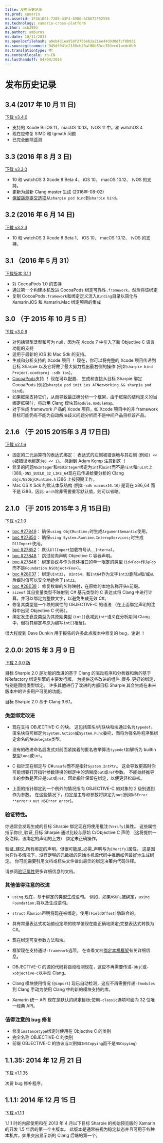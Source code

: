 ```yaml
---
title: 发布历史记录
ms.prod: xamarin
ms.assetid: 1F4A1BE1-7205-43F4-89D0-6C8672F52598
ms.technology: xamarin-cross-platform
author: asb3993
ms.author: amburns
ms.date: 10/11/2017
ms.openlocfilehash: a9eb4b1ea958f2756eb2a21ee44d0d0dfcf8b931
ms.sourcegitcommit: 945df041e2180cb20af08b83cc703ecd1aedc6b0
ms.translationtype: MT
ms.contentlocale: zh-CN
ms.lasthandoff: 04/04/2018
---
```

# <a name="release-history"></a>发布历史记录

## <a name="34-october-11-2017"></a>3.4 (2017 年 10 月 11 日)

[下载 v3.4.0](https://dl.xamarin.com/objective-sharpie/ObjectiveSharpie-3.4.0.pkg)

* 支持的 Xcode 9: iOS 11，macOS 10.13，tvOS 11 中，和 watchOS 4
* 现在应修复 SIMD 和 tgmath 问题
* 已完全删除遥测

## <a name="33-august-3-2016"></a>3.3 (2016 年 8 月 3 日)

[下载 v3.3.0](https://download.xamarin.com/objective-sharpie/ObjectiveSharpie-3.3.0.pkg)

* 10 和 watchOS 3 Xcode 8 Beta 4、 iOS 10、 macOS 10.12、 tvOS 的支持。
* 更新为最新 Clang master 生成 (2016年-08-02)
* [保留遥测提交选项](https://twitter.com/Symbiatch/status/760373403878559744)从`sharpie pod bind`到`sharpie bind`。

## <a name="32-june-14-2016"></a>3.2 (2016 年 6 月 14 日)

[下载 v3.2.3](https://download.xamarin.com/objective-sharpie/ObjectiveSharpie-3.2.3.pkg)

* 10 和 watchOS 3 Xcode 8 Beta 1、 iOS 10、 macOS 10.12、 tvOS 的支持。

## <a name="31-may-31-2016"></a>3.1 （2016 年 5 月 31）

[下载版本 3.1.1](https://download.xamarin.com/objective-sharpie/ObjectiveSharpie-3.1.1.pkg)

* 对 CocoaPods 1.0 的支持
* 通过第一个构建本机改进 CocoaPods 绑定可靠性`.framework`，然后将该绑定
* 复制 CocoaPods`.framework`和绑定定义流入`Binding`目录以简化与 Xamarin.iOS 和 Xamarin.Mac 绑定项目的集成

## <a name="30-october-5-2015"></a>3.0 （于 2015 年 10 月 5 日）

[下载 v3.0.8](https://download.xamarin.com/objective-sharpie/ObjectiveSharpie-3.0.8.pkg)

* 对包括轻型泛型和可为 null，因为在 Xcode 7 中引入了新 Objective C 语言功能的支持
* 适用于最新的 iOS 和 Mac Sdk 的支持。
* 生成和分析支持的 Xcode 项目 ！ 现在，你可以将完整的 Xcode 项目传递到目标 Sharpie 以及它将做了最大努力找出最右侧的操作 (例如`sharpie bind Project.xcodeproj -sdk ios`)。
* [CocoaPods](https://cocoapods.org)支持 ！ 现在可以配置、 生成和直接从目标 Sharpie 绑定 CocoaPods (例如`sharpie pod init ios AFNetworking && sharpie pod bind`)。
* 如果框架支持它们，从而导致最正确分析一个框架，由于框架的结构定义的当绑定框架时，将启用 Clang 模块其`module.modulemap`。
* 对于生成 framework 产品的 Xcode 项目，如 Xcode 项目中的非 framework 目标可能仍有不能为自动解决歧义问题分析而不是中间产品目标该产品。

## <a name="216-march-17-2015"></a>2.1.6 （于 2015 2015年 3 月 17日日)

[下载 v2.1.6](https://download.xamarin.com/objective-sharpie/ObjectiveSharpie-2.1.6.pkg)

* 固定的二元运算符的表达式绑定： 表达式的左侧被错误地与其右侧 (例如`1 << 0`被错误地绑定为`0 << 1`)。 感谢到 Adam Kemp 注意到这 ！
* 修复的问题`NSInteger`和`NSUInteger`绑定为`int`和`uint`而不是`nint`和`nuint`上 i386;`-DNS_BUILD_32_LIKE_64`现在已传递给要分析的 Clang `objc/NSObjCRuntime.h` i386 上按预期工作。
* Mac OS X Sdk 的默认体系结构 (例如`-sdk macosx10.10`) 是现在 x86_64 而不是 i386，因此`-arch`除非需要重写默认值，则可以省略。

## <a name="210-march-15-2015"></a>2.1.0 （于 2015 2015年 3 月 15日日)

[下载 v2.1.0](https://download.xamarin.com/objective-sharpie/ObjectiveSharpie-2.1.0.pkg)

* [bxc #27849](https://bugzilla.xamarin.com/show_bug.cgi?id=27849)： 确保`using ObjCRuntime;`时生成`ArgumentSemantic`使用。
* [bxc #27850](https://bugzilla.xamarin.com/show_bug.cgi?id=27850)： 确保`using System.Runtime.InteropServices;`时生成`DllImport`使用。
* [bxc #27852](https://bugzilla.xamarin.com/show_bug.cgi?id=27852)： 默认`DllImport`加载符号从`__Internal`。
* [bxc #27848](https://bugzilla.xamarin.com/show_bug.cgi?id=27848)： 跳过前向声明 Objective C 容器声明。
* [bxc #27846](https://bugzilla.xamarin.com/show_bug.cgi?id=27846)： 绑定协议与作为具体接口的单一限定的类型 (`id<Foo>`作为`Foo`而不是`Foundation.NSObject<Foo>`)。
* [bxc #28037](https://bugzilla.xamarin.com/show_bug.cgi?id=28037)： 绑定`UInt32`， `UInt64`，和`Int64`作为文字`Int32`删除`u`和/或`uL`后缀时值可以安全地适合于`Int32`。
* [bxc #28038](https://bugzilla.xamarin.com/show_bug.cgi?id=28038)： 修复枚举的名称映射，在原始的本地名称开头`k`前缀。
* `sizeof` 其自变量类型不映射到 C# 基元类型的 C 表达式将 Clang 中进行计算，并可以绑定为整数文字，以避免生成无效 C#。
* 修复其类型是一个块的属性的 OBJECTIVE-C 的语法 （在上面绑定声明的注释中出现 Objective C 代码）。
* 绑定发生衰变类型为其原始类型 (`int[]`衰减到`int*`语义在分析期间 Clang 中，但将其绑定与原为编写`int[]`相反)。

很大程度到 Dave Dunkin 用于报告的许多此点版本中修复的 bug，谢谢 ！

## <a name="200-march-9-2015"></a>2.0.0: 2015 年 3 月 9 日

[下载 2.0.0 版](https://download.xamarin.com/objective-sharpie/ObjectiveSharpie-2.0.0.pkg)

目标 Sharpie 2.0 是功能的改进的基于 Clang 的驱动程序和分析器和新的基于 NRefactory 绑定引擎的主要发行版。 为提供这些改进的组件_很多_更好的绑定，特别是围绕类型绑定。 许多其他进行了改进的内部目标 Sharpie 其会生成在未来版本中的许多用户可见的功能。

目标 Sharpie 2.0 基于 Clang 3.6.1。

### <a name="type-binding-improvements"></a>类型绑定改进

* 现在支持 OBJECTIVE-C 的块。 这包括匿名/内联块和块通过名为`typedef`。 匿名块将可绑定为`System.Action`或`System.Func`委托，而将为强名称程序集绑定命名的块`delegate`类型。

* 没有的改进命名启发式对前面紧挨着的匿名枚举算法`typedef`如解析为 builtin 整型`long`或`int`。

* C 指针现在绑定与 C#`unsafe`而不是指针`System.IntPtr`。 这会导致更高时你可能想要打开指针参数转换的绑定中的清晰度`out`或`ref`参数。 不能始终推导出的参数是否应是`out`或`ref`，因此指针保留在绑定，以便更轻松审核。

* 上面的指针绑定到一个例外的情况指向 OBJECTIVE-C 的对象的 2 级别遇到作为参数。 在这些情况下，约定是主导和参数将绑定为`out`(例如`NSError **error`→ `out NSError error`)。

### <a name="verify-attribute"></a>验证特性。

你通常会发现生成的目标 Sharpie 绑定现在将使用批注`[Verify]`属性。 这些属性指示你应_验证_目标 Sharpie 通过比较与原始 C/Objective C 声明 （这将提供一条注释，该绑定的声明的上方） 绑定未正确操作。

验证_建议_所有绑定的声明，但很可能是_必需_声明与为`[Verify]`属性。 这是因为在许多情况下，没有足够的元数据的原始本机源代码中推断如何最好地生成绑定。 你可能需要引用文档或标头文件做出最佳的绑定决策内代码注释。

请参阅[验证属性](~/cross-platform/macios/binding/objective-sharpie/platform/verify.md)更多详细信息的文档。

### <a name="other-notable-improvements"></a>其他值得注意的改进

* `using` 现在，基于绑定的类型生成语句。 例如，如果`NSURL`被绑定，`using Foundation;`将以及生成语句。

* `struct` 和`union`声明将现在被绑定，使用`[FieldOffset]`墩联合的。

* 具有常量表达式初始值设定项的枚举值现在能正确地绑定;完整表达式转换为 C#。

* 现在绑定可变参数方法和块。

* 框架现在支持通过`-framework`选项。 在查看文档[绑定本机框架](http://developer.xamarin.com/guides/ios/advanced_topics/binding_objective-c/objective_sharpie/#frameworks)有关详细信息。

* OBJECTIVE-C 的源的代码将自动检测现在，这应不再需要传递`-ObjC`或`-xobjective-c`以手动 Clang。

* Clang 模块使用情况 (`@import`) 现已自动检测，这应不再需要传递`-fmodules`到 Clang 手动为使用 Clang 中的新的模块支持的库。

* Xamarin 统一 API 现在是默认的绑定目标;使用`-classic`选项可面向 32 位唯一经典 API。

### <a name="notable-bug-fixes"></a>值得注意的 bug 修复

* 修复`instancetype`绑定时使用在 Objective C 的类别
* 完全名称 OBJECTIVE-C 的类别
* 前缀 OBJECTIVE-C 的协议与`I`(例如`INSCopying`而不是`NSCopying`)

## <a name="1135-december-21-2014"></a>1.1.35: 2014 年 12 月 21 日

[下载 v1.1.35](https://download.xamarin.com/objective-sharpie/ObjectiveSharpie-1.1.35.pkg)

次要 bug 修补程序。

## <a name="111-december-15-2014"></a>1.1.1: 2014 年 12 月 15 日

[下载 v1.1.1](https://download.xamarin.com/objective-sharpie/ObjectiveSharpie-1.1.1.pkg)

1.1.1 时的内部使用和在 2013 年 4 月以下目标 Sharpie 的初始预览版的 Xamarin 的开发 1.5 年后的第一个主版本。 此版本是通常被视为稳定状态并且可用于各种本机库，如果突出显示新的 Clang 后端的第一个。

